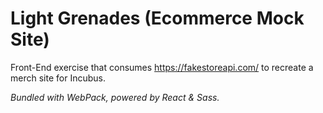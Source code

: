 # Light Grenades (Ecommerce Mock Site)

Front-End exercise that consumes https://fakestoreapi.com/ to recreate a merch site for Incubus.

<i>Bundled with WebPack, powered by React & Sass.</i>
